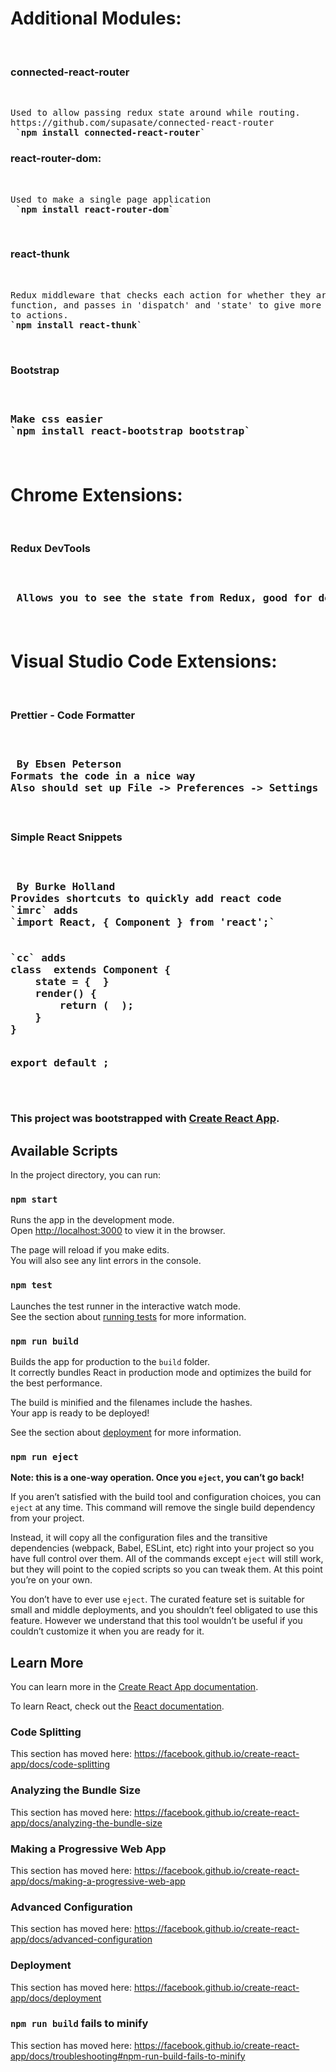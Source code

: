 <h1>Additional Modules:</h1>
<br/>

<h3>connected-react-router</h3> <br/>
<pre>Used to allow passing redux state around while routing.
https://github.com/supasate/connected-react-router
<b> `npm install connected-react-router`</b>
</pre>

<h3>react-router-dom:</h3> <br/>
<pre>Used to make a single page application
<b> `npm install react-router-dom`</b>
</pre>
<br/>

<h3>react-thunk</h3><br/>
<pre>Redux middleware that checks each action for whether they are a
function, and passes in 'dispatch' and 'state' to give more functionality
to actions.
<b>`npm install react-thunk`</b>
</pre>
<br/>

<h3>Bootstrap<h3> <br/>
<pre>Make css easier
<b>`npm install react-bootstrap bootstrap` </b>
</pre>
<br/>

<h1>Chrome Extensions:</h1>
<br/>

<h3>Redux DevTools<h3> <br/>
<pre> Allows you to see the state from Redux, good for debugging
</pre>
<br/>

<h1>Visual Studio Code Extensions:</h1>
<br/>

<h3>Prettier - Code Formatter<h3> <br/>
<pre> By Ebsen Peterson
Formats the code in a nice way
Also should set up File -> Preferences -> Settings -> Text Editor -> Formatting -> enable 'Format a file on save'
</pre>
<br/>

<h3>Simple React Snippets<h3> <br/>
<pre> By Burke Holland
Provides shortcuts to quickly add react code
<b>`imrc`</b> adds 
<b>`import React, { Component } from 'react';`</b>
<br/>
<b>`cc`</b> adds 
<b>class  extends Component {
    state = {  }
    render() { 
        return (  );
    }
}
 
export default ;
</b>
</pre>
<br/>

This project was bootstrapped with [Create React App](https://github.com/facebook/create-react-app).

## Available Scripts

In the project directory, you can run:

### `npm start`

Runs the app in the development mode.<br />
Open [http://localhost:3000](http://localhost:3000) to view it in the browser.

The page will reload if you make edits.<br />
You will also see any lint errors in the console.

### `npm test`

Launches the test runner in the interactive watch mode.<br />
See the section about [running tests](https://facebook.github.io/create-react-app/docs/running-tests) for more information.

### `npm run build`

Builds the app for production to the `build` folder.<br />
It correctly bundles React in production mode and optimizes the build for the best performance.

The build is minified and the filenames include the hashes.<br />
Your app is ready to be deployed!

See the section about [deployment](https://facebook.github.io/create-react-app/docs/deployment) for more information.

### `npm run eject`

**Note: this is a one-way operation. Once you `eject`, you can’t go back!**

If you aren’t satisfied with the build tool and configuration choices, you can `eject` at any time. This command will remove the single build dependency from your project.

Instead, it will copy all the configuration files and the transitive dependencies (webpack, Babel, ESLint, etc) right into your project so you have full control over them. All of the commands except `eject` will still work, but they will point to the copied scripts so you can tweak them. At this point you’re on your own.

You don’t have to ever use `eject`. The curated feature set is suitable for small and middle deployments, and you shouldn’t feel obligated to use this feature. However we understand that this tool wouldn’t be useful if you couldn’t customize it when you are ready for it.

## Learn More

You can learn more in the [Create React App documentation](https://facebook.github.io/create-react-app/docs/getting-started).

To learn React, check out the [React documentation](https://reactjs.org/).

### Code Splitting

This section has moved here: https://facebook.github.io/create-react-app/docs/code-splitting

### Analyzing the Bundle Size

This section has moved here: https://facebook.github.io/create-react-app/docs/analyzing-the-bundle-size

### Making a Progressive Web App

This section has moved here: https://facebook.github.io/create-react-app/docs/making-a-progressive-web-app

### Advanced Configuration

This section has moved here: https://facebook.github.io/create-react-app/docs/advanced-configuration

### Deployment

This section has moved here: https://facebook.github.io/create-react-app/docs/deployment

### `npm run build` fails to minify

This section has moved here: https://facebook.github.io/create-react-app/docs/troubleshooting#npm-run-build-fails-to-minify
